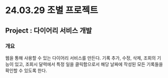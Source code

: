 # 24.03.29 조별 프로젝트

## Project : 다이어리 서비스 개발

### 개요
웹을 통해 사용할 수 있는 다이어리 서비스를 만든다.
기록 추가, 수정, 삭제, 조회의 기능이 있고, 조회시 달력에서 특정 일을 클릭함으로서 해당 날짜에 작성된 모든 기록들을 확인할 수 있도록 한다.
